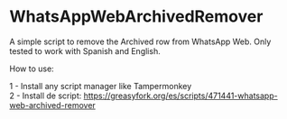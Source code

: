 # WhatsAppWebArchivedRemover

A simple script to remove the Archived row from WhatsApp Web. 
Only tested to work with Spanish and English.

How to use:

1 - Install any script manager like Tampermonkey<br />
2 - Install de script: https://greasyfork.org/es/scripts/471441-whatsapp-web-archived-remover
